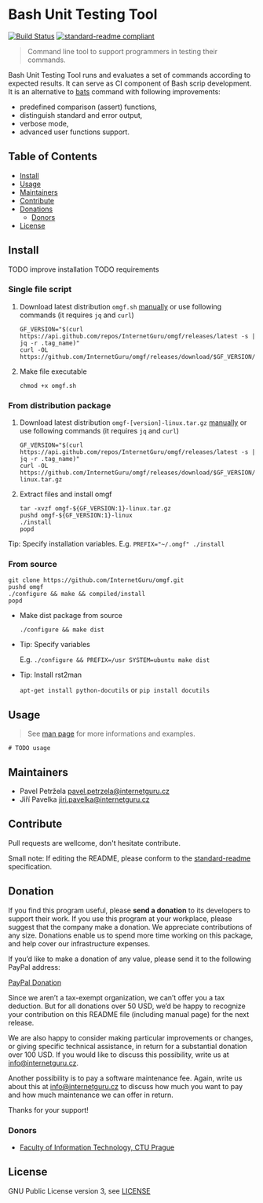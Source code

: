# Bash Unit Testing Tool

[![Build Status](https://travis-ci.org/InternetGuru/butt.svg?branch=master)](https://travis-ci.org/InternetGuru/butt)
[![standard-readme compliant](https://img.shields.io/badge/readme%20style-standard-brightgreen.svg?style=flat-square)](https://github.com/RichardLitt/standard-readme)

> Command line tool to support programmers in testing their commands.

Bash Unit Testing Tool runs and evaluates a set of commands according to expected results. It can serve as CI component of Bash scrip development. It is an alternative to [bats][bats] command with following improvements:

- predefined comparison (assert) functions,
- distinguish standard and error output,
- verbose mode,
- advanced user functions support.

## Table of Contents

- [Install](#install)
- [Usage](#usage)
- [Maintainers](#maintainers)
- [Contribute](#contribute)
- [Donations](#donations)
  - [Donors](#donors)
- [License](#license)

## Install

TODO improve installation
TODO requirements

### Single file script

1. Download latest distribution `omgf.sh` [manually][latest] or use following commands (it requires `jq` and `curl`)

   ```shell
   GF_VERSION="$(curl https://api.github.com/repos/InternetGuru/omgf/releases/latest -s | jq -r .tag_name)"
   curl -OL https://github.com/InternetGuru/omgf/releases/download/$GF_VERSION/omgf.sh
   ```

2. Make file executable

   ```shell
   chmod +x omgf.sh
   ```

### From distribution package

1. Download latest distribution `omgf-[version]-linux.tar.gz` [manually][latest] or use following commands (it requires `jq` and `curl`)

   ```shell
   GF_VERSION="$(curl https://api.github.com/repos/InternetGuru/omgf/releases/latest -s | jq -r .tag_name)"
   curl -OL https://github.com/InternetGuru/omgf/releases/download/$GF_VERSION/omgf-${GF_VERSION:1}-linux.tar.gz
   ```

2. Extract files and install omgf

   ```shell
   tar -xvzf omgf-${GF_VERSION:1}-linux.tar.gz
   pushd omgf-${GF_VERSION:1}-linux
   ./install
   popd
   ```

Tip: Specify installation variables. E.g. `PREFIX="~/.omgf" ./install`

### From source

```shell
git clone https://github.com/InternetGuru/omgf.git
pushd omgf
./configure && make && compiled/install
popd
```

- Make dist package from source

   `./configure && make dist`

- Tip: Specify variables

   E.g. `./configure && PREFIX=/usr SYSTEM=ubuntu make dist`

- Tip: Install rst2man

   `apt-get install python-docutils` or `pip install docutils`

## Usage

> See [man page][man] for more informations and examples.

```shell
# TODO usage
```

## Maintainers

-  Pavel Petržela pavel.petrzela@internetguru.cz
-  Jiří Pavelka jiri.pavelka@internetguru.cz

## Contribute

Pull requests are wellcome, don't hesitate contribute.

Small note: If editing the README, please conform to the [standard-readme](https://github.com/RichardLitt/standard-readme) specification.

## Donation

If you find this program useful, please **send a donation** to its developers to support their work. If you use this program at your workplace, please suggest that the company make a donation. We appreciate contributions of any size. Donations enable us to spend more time working on this package, and help cover our infrastructure expenses.

If you’d like to make a donation of any value, please send it to the following PayPal address:

[PayPal Donation](https://www.paypal.com/cgi-bin/webscr?cmd=_s-xclick&hosted_button_id=UZHQ28P4VYHWY)

Since we aren’t a tax-exempt organization, we can’t offer you a tax deduction. But for all donations over 50 USD, we’d be happy to recognize your contribution on this README file (including manual page) for the next release.

We are also happy to consider making particular improvements or changes, or giving specific technical assistance, in return for a substantial donation over 100 USD. If you would like to discuss this possibility, write us at info@internetguru.cz.

Another possibility is to pay a software maintenance fee. Again, write us about this at info@internetguru.cz to discuss how much you want to pay and how much maintenance we can offer in return.

Thanks for your support!

### Donors

- [Faculty of Information Technology, CTU Prague](https://www.fit.cvut.cz/en)

## License

GNU Public License version 3, see [LICENSE][license]


[butt]: https://github.com/InternetGuru/butt
[latest]: https://github.com/InternetGuru/butt/releases/latest
[license]: https://raw.githubusercontent.com/InternetGuru/butt/master/LICENSE
[man]: https://github.com/InternetGuru/omgf/blob/master/butt.1.rst
[bats]: https://github.com/sstephenson/bats